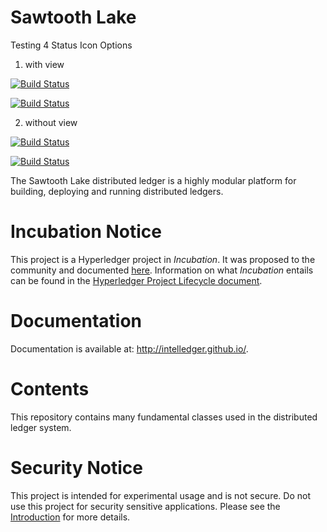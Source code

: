 Sawtooth Lake
=============

Testing 4 Status Icon Options

 1. with view

[![Build Status](http://54.85.138.100/job/core-mack-pr/badge/icon)](http://54.85.138.100/job/core-mack-pr/)

[![Build Status](http://54.85.138.100/buildStatus/icon?job=core-mack-pr)](http://54.85.138.100/job/core-mack-pr/)

 2. without view

[![Build Status](http://54.85.138.100/job/core-mack-pr/badge/icon)](http://54.85.138.100/job/core-mack-pr)

[![Build Status](http://54.85.138.100/buildStatus/icon?job=core-mack-pr)](http://54.85.138.100/job/core-mack-pr)


The Sawtooth Lake distributed ledger is a highly modular platform for building, deploying and
running distributed ledgers.

Incubation Notice
=================

This project is a Hyperledger project in _Incubation_. It was proposed to the 
community and documented [here](http://bit.ly/1T6eVBH). Information on what 
_Incubation_ entails can be found in the [Hyperledger Project Lifecycle document](https://goo.gl/4edNRc).

Documentation
=============

Documentation is available at: http://intelledger.github.io/.

Contents
========

This repository contains many fundamental classes used in the distributed ledger system.

Security Notice
===============
This project is intended for experimental usage and is not secure.
Do not use this project for security sensitive applications.
Please see the
[Introduction](http://intelledger.github.io/introduction.html)
for more details.

